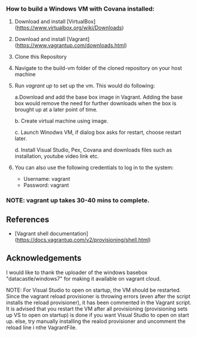 ### How to build a Windows VM with Covana installed:

  1.  Download and install [VirtualBox] (https://www.virtualbox.org/wiki/Downloads)
  2.  Download and install [Vagrant] (https://www.vagrantup.com/downloads.html)
  3.  Clone this Repository
  4.  Navigate to the build-vm folder of the cloned repository on your host machine
  5.  Run *vagrant up* to set up the vm. This would do following:

        a.Download and add the base box image in Vagrant. Adding the base box would remove the need 
        for further downloads when the box is brought up at a later point of time.

        b. Create virtual machine using image.

        c. Launch Winodws VM, if dialog box asks for restart, choose restart later.

        d. Install Visual Studio, Pex, Covana and downloads files such as installation, youtube video link etc.

  6.  You can also use the following credentials to log in to the system:
      *  Username: vagrant
      *  Password: vagrant
      
### NOTE: vagrant up takes 30-40 mins to complete.
## References
  *  [Vagrant shell documentation] (https://docs.vagrantup.com/v2/provisioning/shell.html)

## Acknowledgements
I would like to thank the uploader of the windows basebox "datacastle/windows7" for making it available on vagrant cloud.

NOTE: For Visual Studio to open on startup, the VM should be restarted. Since the vagrant reload provisioner is throwing errors (even after the script installs the reload provisioner), it has been commented in the Vagrant script. It is advised that you restart the VM after all provisioning (provisioning sets up VS to open on startup) is done if you want Visual Studio to open on start up. else, try manually installing the realod provisioner and uncomment the reload line i nthe VagrantFile. 
